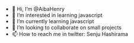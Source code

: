 - 👋 Hi, I’m @AibaHenry
- 👀 I’m interested in learning javascript
- 🌱 I’m currently learning javascript
- 💞️ I’m looking to collaborate on small projects
- 📫 How to reach me in twitter: Senju Hashirama
<!---
AibaAkerman/AibaAkerman is a ✨ special ✨ repository because its `README.md` (this file) appears on your GitHub profile.
You can click the Preview link to take a look at your changes.
--->
